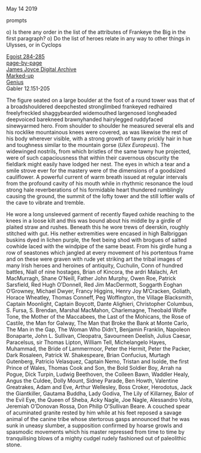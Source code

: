 May 14 2019



prompts

o) Is there any order in the list of the attributes of Frankeye the Big in
the first paragraph?
o) Do the list of heroes relate in any way to other things in Ulysses, or
in Cyclops

[Egoist 284-285](https://archive.org/stream/ulysses00joyc_1?ref=ol#page/284/mode/1up)  
[page-by-page](http://ulyssespages.blogspot.com/2014/11/p284.html)  
[James Joyce Digital Archive](http://www.jjda.ie/main/JJDA/U/ulex/n/lexn.htm)  
[Marked-up](http://www.columbia.edu/~fms5/ulw12.htm)  
[Genius](https://genius.com/James-joyce-ulysses-chap-12-cyclops-annotated)  
Gabler 12.151-205



The figure seated on a large boulder at the foot of a round tower was
that of a broadshouldered deepchested stronglimbed frankeyed redhaired
freelyfreckled shaggybearded widemouthed largenosed longheaded
deepvoiced barekneed brawnyhanded hairylegged ruddyfaced sinewyarmed
hero. From shoulder to shoulder he measured several ells and his
rocklike mountainous knees were covered, as was likewise the rest of
his body wherever visible, with a strong growth of tawny prickly hair
in hue and toughness similar to the mountain gorse (*Ulex
Europeus*). The widewinged nostrils, from which bristles of the same
tawny hue projected, were of such capaciousness that within their
cavernous obscurity the fieldlark might easily have lodged her
nest. The eyes in which a tear and a smile strove ever for the mastery
were of the dimensions of a goodsized cauliflower. A powerful current
of warm breath issued at regular intervals from the profound cavity of
his mouth while in rhythmic resonance the loud strong hale
reverberations of his formidable heart thundered rumblingly causing
the ground, the summit of the lofty tower and the still loftier walls
of the cave to vibrate and tremble.

He wore a long unsleeved garment of recently flayed oxhide reaching to
the knees in a loose kilt and this was bound about his middle by a
girdle of plaited straw and rushes. Beneath this he wore trews of
deerskin, roughly stitched with gut. His nether extremities were
encased in high Balbriggan buskins dyed in lichen purple, the feet
being shod with brogues of salted cowhide laced with the windpipe of
the same beast. From his girdle hung a row of seastones which jangled
at every movement of his portentous frame and on these were graven
with rude yet striking art the tribal images of many Irish heroes and
heroines of antiquity, Cuchulin, Conn of hundred battles, Niall of
nine hostages, Brian of Kincora, the ardri Malachi, Art MacMurragh,
Shane O’Neill, Father John Murphy, Owen Roe, Patrick Sarsfield, Red
Hugh O’Donnell, Red Jim MacDermott, Soggarth Eoghan O’Growney, Michael
Dwyer, Francy Higgins, Henry Joy M’Cracken, Goliath, Horace Wheatley,
Thomas Conneff, Peg Woffington, the Village Blacksmith, Captain
Moonlight, Captain Boycott, Dante Alighieri, Christopher Columbus,
S. Fursa, S. Brendan, Marshal MacMahon, Charlemagne, Theobald Wolfe
Tone, the Mother of the Maccabees, the Last of the Mohicans, the Rose
of Castile, the Man for Galway, The Man that Broke the Bank at Monte
Carlo, The Man in the Gap, The Woman Who Didn’t, Benjamin Franklin,
Napoleon Bonaparte, John L. Sullivan, Cleopatra, Savourneen Deelish,
Julius Caesar, Paracelsus, sir Thomas Lipton, William Tell,
Michelangelo Hayes, Muhammad, the Bride of Lammermoor, Peter the
Hermit, Peter the Packer, Dark Rosaleen, Patrick W. Shakespeare, Brian
Confucius, Murtagh Gutenberg, Patricio Velasquez, Captain Nemo,
Tristan and Isolde, the first Prince of Wales, Thomas Cook and Son,
the Bold Soldier Boy, Arrah na Pogue, Dick Turpin, Ludwig Beethoven,
the Colleen Bawn, Waddler Healy, Angus the Culdee, Dolly Mount, Sidney
Parade, Ben Howth, Valentine Greatrakes, Adam and Eve, Arthur
Wellesley, Boss Croker, Herodotus, Jack the Giantkiller, Gautama
Buddha, Lady Godiva, The Lily of Killarney, Balor of the Evil Eye, the
Queen of Sheba, Acky Nagle, Joe Nagle, Alessandro Volta, Jeremiah
O’Donovan Rossa, Don Philip O’Sullivan Beare. A couched spear of
acuminated granite rested by him while at his feet reposed a savage
animal of the canine tribe whose stertorous gasps announced that he
was sunk in uneasy slumber, a supposition confirmed by hoarse growls
and spasmodic movements which his master repressed from time to time
by tranquilising blows of a mighty cudgel rudely fashioned out of
paleolithic stone.

